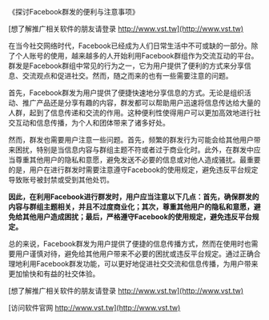 《探讨Facebook群发的便利与注意事项》

[想了解推广相关软件的朋友请登录 http://www.vst.tw](http://www.vst.tw)

在当今社交网络时代，Facebook已经成为人们日常生活中不可或缺的一部分。除了个人账号的使用，越来越多的人开始利用Facebook群组作为交流互动的平台。群发是Facebook群组中常见的行为之一，它为用户提供了便利的方式来分享信息、交流观点和促进社交。然而，随之而来的也有一些需要注意的问题。

首先，Facebook群发为用户提供了便捷快速地分享信息的方式。无论是组织活动、推广产品还是分享有趣的内容，群发都可以帮助用户迅速将信息传达给大量的人群，起到了信息传递和交流的作用。这种便利性使得用户可以更加高效地进行社交互动和信息传播，为个人和团体带来了诸多好处。

然而，群发也需要用户注意一些问题。首先，频繁的群发行为可能会给其他用户带来困扰，特别是当信息内容与群组主题不符或者过于商业化时。此外，在群发中应当尊重其他用户的隐私和意愿，避免发送不必要的信息或对他人造成骚扰。最重要的是，用户在进行群发时需要注意遵守Facebook的使用规定，避免违反平台规定导致账号被封禁或受到其他处罚。

**因此，在利用Facebook进行群发时，用户应当注意以下几点：首先，确保群发的内容与群组主题相关，并且不过度商业化；其次，尊重其他用户的隐私和意愿，避免给其他用户造成困扰；最后，严格遵守Facebook的使用规定，避免违反平台规定。**

总的来说，Facebook群发为用户提供了便捷的信息传播方式，然而在使用时也需要用户谨慎对待，避免给其他用户带来不必要的困扰或违反平台规定。通过正确合理地利用Facebook群发功能，可以更好地促进社交交流和信息传播，为用户带来更加愉快和有益的社交体验。

[想了解推广相关软件的朋友请登录 http://www.vst.tw](http://www.vst.tw)


[访问软件官网 http://www.vst.tw](http://www.vst.tw)
